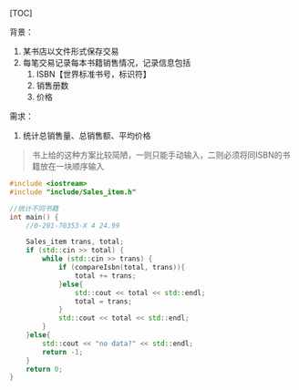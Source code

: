 [TOC]

背景：
1. 某书店以文件形式保存交易
2. 每笔交易记录每本书籍销售情况，记录信息包括
   1. ISBN【世界标准书号，标识符】
   2. 销售册数
   3. 价格

需求：
1. 统计总销售量、总销售额、平均价格

> 书上给的这种方案比较简陋，一则只能手动输入，二则必须将同ISBN的书籍放在一块顺序输入

```c++
#include <iostream>
#include "include/Sales_item.h"

//统计不同书籍
int main() {
    //0-201-70353-X 4 24.99

    Sales_item trans, total;
    if (std::cin >> total) {
        while (std::cin >> trans) {
            if (compareIsbn(total, trans)){
                total += trans;
            }else{
                std::cout << total << std::endl;
                total = trans;
            }
            std::cout << total << std::endl;
        }
    }else{
        std::cout << "no data?" << std::endl;
        return -1;
    }
    return 0;
}
```
